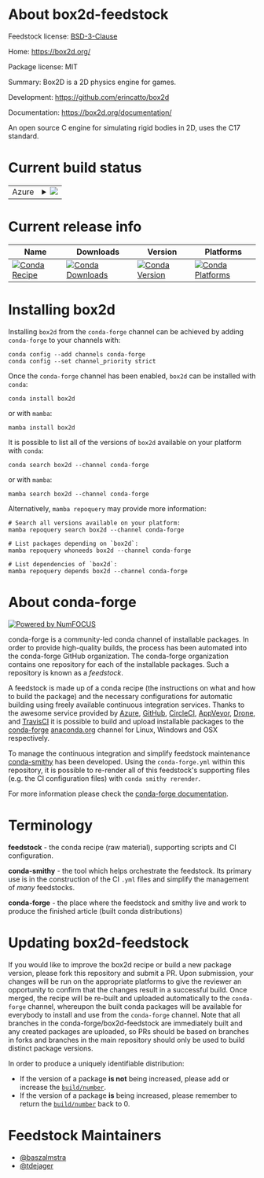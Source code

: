 About box2d-feedstock
=====================

Feedstock license: [BSD-3-Clause](https://github.com/conda-forge/box2d-feedstock/blob/main/LICENSE.txt)

Home: https://box2d.org/

Package license: MIT

Summary: Box2D is a 2D physics engine for games.

Development: https://github.com/erincatto/box2d

Documentation: https://box2d.org/documentation/

An open source C engine for simulating rigid bodies in 2D, uses the C17 standard.

Current build status
====================


<table>
    
  <tr>
    <td>Azure</td>
    <td>
      <details>
        <summary>
          <a href="https://dev.azure.com/conda-forge/feedstock-builds/_build/latest?definitionId=25583&branchName=main">
            <img src="https://dev.azure.com/conda-forge/feedstock-builds/_apis/build/status/box2d-feedstock?branchName=main">
          </a>
        </summary>
        <table>
          <thead><tr><th>Variant</th><th>Status</th></tr></thead>
          <tbody><tr>
              <td>linux_64</td>
              <td>
                <a href="https://dev.azure.com/conda-forge/feedstock-builds/_build/latest?definitionId=25583&branchName=main">
                  <img src="https://dev.azure.com/conda-forge/feedstock-builds/_apis/build/status/box2d-feedstock?branchName=main&jobName=linux&configuration=linux%20linux_64_" alt="variant">
                </a>
              </td>
            </tr><tr>
              <td>osx_64</td>
              <td>
                <a href="https://dev.azure.com/conda-forge/feedstock-builds/_build/latest?definitionId=25583&branchName=main">
                  <img src="https://dev.azure.com/conda-forge/feedstock-builds/_apis/build/status/box2d-feedstock?branchName=main&jobName=osx&configuration=osx%20osx_64_" alt="variant">
                </a>
              </td>
            </tr><tr>
              <td>osx_arm64</td>
              <td>
                <a href="https://dev.azure.com/conda-forge/feedstock-builds/_build/latest?definitionId=25583&branchName=main">
                  <img src="https://dev.azure.com/conda-forge/feedstock-builds/_apis/build/status/box2d-feedstock?branchName=main&jobName=osx&configuration=osx%20osx_arm64_" alt="variant">
                </a>
              </td>
            </tr><tr>
              <td>win_64</td>
              <td>
                <a href="https://dev.azure.com/conda-forge/feedstock-builds/_build/latest?definitionId=25583&branchName=main">
                  <img src="https://dev.azure.com/conda-forge/feedstock-builds/_apis/build/status/box2d-feedstock?branchName=main&jobName=win&configuration=win%20win_64_" alt="variant">
                </a>
              </td>
            </tr>
          </tbody>
        </table>
      </details>
    </td>
  </tr>
</table>

Current release info
====================

| Name | Downloads | Version | Platforms |
| --- | --- | --- | --- |
| [![Conda Recipe](https://img.shields.io/badge/recipe-box2d-green.svg)](https://anaconda.org/conda-forge/box2d) | [![Conda Downloads](https://img.shields.io/conda/dn/conda-forge/box2d.svg)](https://anaconda.org/conda-forge/box2d) | [![Conda Version](https://img.shields.io/conda/vn/conda-forge/box2d.svg)](https://anaconda.org/conda-forge/box2d) | [![Conda Platforms](https://img.shields.io/conda/pn/conda-forge/box2d.svg)](https://anaconda.org/conda-forge/box2d) |

Installing box2d
================

Installing `box2d` from the `conda-forge` channel can be achieved by adding `conda-forge` to your channels with:

```
conda config --add channels conda-forge
conda config --set channel_priority strict
```

Once the `conda-forge` channel has been enabled, `box2d` can be installed with `conda`:

```
conda install box2d
```

or with `mamba`:

```
mamba install box2d
```

It is possible to list all of the versions of `box2d` available on your platform with `conda`:

```
conda search box2d --channel conda-forge
```

or with `mamba`:

```
mamba search box2d --channel conda-forge
```

Alternatively, `mamba repoquery` may provide more information:

```
# Search all versions available on your platform:
mamba repoquery search box2d --channel conda-forge

# List packages depending on `box2d`:
mamba repoquery whoneeds box2d --channel conda-forge

# List dependencies of `box2d`:
mamba repoquery depends box2d --channel conda-forge
```


About conda-forge
=================

[![Powered by
NumFOCUS](https://img.shields.io/badge/powered%20by-NumFOCUS-orange.svg?style=flat&colorA=E1523D&colorB=007D8A)](https://numfocus.org)

conda-forge is a community-led conda channel of installable packages.
In order to provide high-quality builds, the process has been automated into the
conda-forge GitHub organization. The conda-forge organization contains one repository
for each of the installable packages. Such a repository is known as a *feedstock*.

A feedstock is made up of a conda recipe (the instructions on what and how to build
the package) and the necessary configurations for automatic building using freely
available continuous integration services. Thanks to the awesome service provided by
[Azure](https://azure.microsoft.com/en-us/services/devops/), [GitHub](https://github.com/),
[CircleCI](https://circleci.com/), [AppVeyor](https://www.appveyor.com/),
[Drone](https://cloud.drone.io/welcome), and [TravisCI](https://travis-ci.com/)
it is possible to build and upload installable packages to the
[conda-forge](https://anaconda.org/conda-forge) [anaconda.org](https://anaconda.org/)
channel for Linux, Windows and OSX respectively.

To manage the continuous integration and simplify feedstock maintenance
[conda-smithy](https://github.com/conda-forge/conda-smithy) has been developed.
Using the ``conda-forge.yml`` within this repository, it is possible to re-render all of
this feedstock's supporting files (e.g. the CI configuration files) with ``conda smithy rerender``.

For more information please check the [conda-forge documentation](https://conda-forge.org/docs/).

Terminology
===========

**feedstock** - the conda recipe (raw material), supporting scripts and CI configuration.

**conda-smithy** - the tool which helps orchestrate the feedstock.
                   Its primary use is in the construction of the CI ``.yml`` files
                   and simplify the management of *many* feedstocks.

**conda-forge** - the place where the feedstock and smithy live and work to
                  produce the finished article (built conda distributions)


Updating box2d-feedstock
========================

If you would like to improve the box2d recipe or build a new
package version, please fork this repository and submit a PR. Upon submission,
your changes will be run on the appropriate platforms to give the reviewer an
opportunity to confirm that the changes result in a successful build. Once
merged, the recipe will be re-built and uploaded automatically to the
`conda-forge` channel, whereupon the built conda packages will be available for
everybody to install and use from the `conda-forge` channel.
Note that all branches in the conda-forge/box2d-feedstock are
immediately built and any created packages are uploaded, so PRs should be based
on branches in forks and branches in the main repository should only be used to
build distinct package versions.

In order to produce a uniquely identifiable distribution:
 * If the version of a package **is not** being increased, please add or increase
   the [``build/number``](https://docs.conda.io/projects/conda-build/en/latest/resources/define-metadata.html#build-number-and-string).
 * If the version of a package **is** being increased, please remember to return
   the [``build/number``](https://docs.conda.io/projects/conda-build/en/latest/resources/define-metadata.html#build-number-and-string)
   back to 0.

Feedstock Maintainers
=====================

* [@baszalmstra](https://github.com/baszalmstra/)
* [@tdejager](https://github.com/tdejager/)


